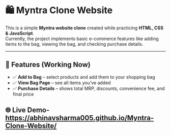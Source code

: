 # 🛍️ Myntra Clone Website  

This is a simple **Myntra website clone** created while practicing **HTML, CSS & JavaScript**.  
Currently, the project implements basic e-commerce features like adding items to the bag, viewing the bag, and checking purchase details.

---

## 🚀 Features (Working Now)
- ✅ **Add to Bag** – select products and add them to your shopping bag  
- ✅ **View Bag Page** – see all items you’ve added  
- ✅ **Purchase Details** – shows total MRP, discounts, convenience fee, and final price  

## 🌐 Live Demo- https://abhinavsharma005.github.io/Myntra-Clone-Website/
